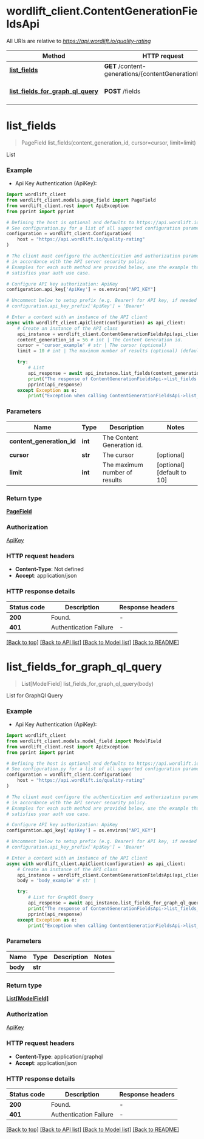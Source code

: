 # wordlift_client.ContentGenerationFieldsApi

All URIs are relative to *https://api.wordlift.io/quality-rating*

Method | HTTP request | Description
------------- | ------------- | -------------
[**list_fields**](ContentGenerationFieldsApi.md#list_fields) | **GET** /content-generations/{contentGenerationId}/fields | List
[**list_fields_for_graph_ql_query**](ContentGenerationFieldsApi.md#list_fields_for_graph_ql_query) | **POST** /fields | List for GraphQl Query


# **list_fields**
> PageField list_fields(content_generation_id, cursor=cursor, limit=limit)

List

### Example

* Api Key Authentication (ApiKey):

```python
import wordlift_client
from wordlift_client.models.page_field import PageField
from wordlift_client.rest import ApiException
from pprint import pprint

# Defining the host is optional and defaults to https://api.wordlift.io/quality-rating
# See configuration.py for a list of all supported configuration parameters.
configuration = wordlift_client.Configuration(
    host = "https://api.wordlift.io/quality-rating"
)

# The client must configure the authentication and authorization parameters
# in accordance with the API server security policy.
# Examples for each auth method are provided below, use the example that
# satisfies your auth use case.

# Configure API key authorization: ApiKey
configuration.api_key['ApiKey'] = os.environ["API_KEY"]

# Uncomment below to setup prefix (e.g. Bearer) for API key, if needed
# configuration.api_key_prefix['ApiKey'] = 'Bearer'

# Enter a context with an instance of the API client
async with wordlift_client.ApiClient(configuration) as api_client:
    # Create an instance of the API class
    api_instance = wordlift_client.ContentGenerationFieldsApi(api_client)
    content_generation_id = 56 # int | The Content Generation id.
    cursor = 'cursor_example' # str | The cursor (optional)
    limit = 10 # int | The maximum number of results (optional) (default to 10)

    try:
        # List
        api_response = await api_instance.list_fields(content_generation_id, cursor=cursor, limit=limit)
        print("The response of ContentGenerationFieldsApi->list_fields:\n")
        pprint(api_response)
    except Exception as e:
        print("Exception when calling ContentGenerationFieldsApi->list_fields: %s\n" % e)
```



### Parameters


Name | Type | Description  | Notes
------------- | ------------- | ------------- | -------------
 **content_generation_id** | **int**| The Content Generation id. | 
 **cursor** | **str**| The cursor | [optional] 
 **limit** | **int**| The maximum number of results | [optional] [default to 10]

### Return type

[**PageField**](PageField.md)

### Authorization

[ApiKey](../README.md#ApiKey)

### HTTP request headers

 - **Content-Type**: Not defined
 - **Accept**: application/json

### HTTP response details

| Status code | Description | Response headers |
|-------------|-------------|------------------|
**200** | Found. |  -  |
**401** | Authentication Failure |  -  |

[[Back to top]](#) [[Back to API list]](../README.md#documentation-for-api-endpoints) [[Back to Model list]](../README.md#documentation-for-models) [[Back to README]](../README.md)

# **list_fields_for_graph_ql_query**
> List[ModelField] list_fields_for_graph_ql_query(body)

List for GraphQl Query

### Example

* Api Key Authentication (ApiKey):

```python
import wordlift_client
from wordlift_client.models.model_field import ModelField
from wordlift_client.rest import ApiException
from pprint import pprint

# Defining the host is optional and defaults to https://api.wordlift.io/quality-rating
# See configuration.py for a list of all supported configuration parameters.
configuration = wordlift_client.Configuration(
    host = "https://api.wordlift.io/quality-rating"
)

# The client must configure the authentication and authorization parameters
# in accordance with the API server security policy.
# Examples for each auth method are provided below, use the example that
# satisfies your auth use case.

# Configure API key authorization: ApiKey
configuration.api_key['ApiKey'] = os.environ["API_KEY"]

# Uncomment below to setup prefix (e.g. Bearer) for API key, if needed
# configuration.api_key_prefix['ApiKey'] = 'Bearer'

# Enter a context with an instance of the API client
async with wordlift_client.ApiClient(configuration) as api_client:
    # Create an instance of the API class
    api_instance = wordlift_client.ContentGenerationFieldsApi(api_client)
    body = 'body_example' # str | 

    try:
        # List for GraphQl Query
        api_response = await api_instance.list_fields_for_graph_ql_query(body)
        print("The response of ContentGenerationFieldsApi->list_fields_for_graph_ql_query:\n")
        pprint(api_response)
    except Exception as e:
        print("Exception when calling ContentGenerationFieldsApi->list_fields_for_graph_ql_query: %s\n" % e)
```



### Parameters


Name | Type | Description  | Notes
------------- | ------------- | ------------- | -------------
 **body** | **str**|  | 

### Return type

[**List[ModelField]**](ModelField.md)

### Authorization

[ApiKey](../README.md#ApiKey)

### HTTP request headers

 - **Content-Type**: application/graphql
 - **Accept**: application/json

### HTTP response details

| Status code | Description | Response headers |
|-------------|-------------|------------------|
**200** | Found. |  -  |
**401** | Authentication Failure |  -  |

[[Back to top]](#) [[Back to API list]](../README.md#documentation-for-api-endpoints) [[Back to Model list]](../README.md#documentation-for-models) [[Back to README]](../README.md)

